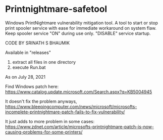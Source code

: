 # Printnightmare-safetool
Windows PrintNightmare vulnerability mitigation tool. A tool to start or stop print spooler service with ease for immediate workaround on system flaw. Keep spooler service "ON" during use only. "DISABLE" service startup. 

CODE BY SRINATH S BHAUMIK

Available in "releases"
1. extract all files in one directory
2. execute Run.bat 

As on July 28, 2021

Find Windows patch here: https://www.catalog.update.microsoft.com/Search.aspx?q=KB5004945

It doesn't fix the problem anyways, https://www.bleepingcomputer.com/news/microsoft/microsofts-incomplete-printnightmare-patch-fails-to-fix-vulnerability/

It just adds to more problem in some cases: https://www.zdnet.com/article/microsofts-printnightmare-patch-is-now-causing-problems-for-some-printers/
